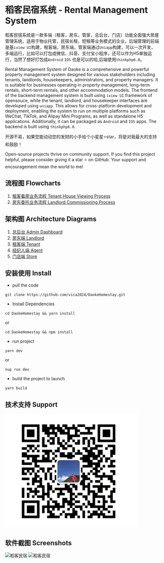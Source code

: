 # 稻客民宿系统 - Rental Management System
稻客民宿系统是一款多端（租客，房东，管家，总后台，门店）功能全面强大房屋管理系统，适用于物业托管，民宿长租，短租等业务模式的企业。后端管理的前端是基`iview UI`构建，租客端，房东端，管家端通过`Uniapp`构建，可以一次开发，多端运行，比如可以打包成微信、抖音、支付宝小程序，还可以作为H5单独运行，当然了想好打包成`Android` `IOS` 也是可以的哈,后端使用`thinkphp6.0`。

Rental Management System of Daoke is a comprehensive and powerful property management system designed for various stakeholders including tenants, landlords, housekeepers, administrators, and property managers. It is suitable for businesses operating in property management, long-term rentals, short-term rentals, and other accommodation models. The frontend of the backend management system is built using `iview UI` framework of opensouce, while the tenant, landlord, and housekeeper interfaces are developed using `uniapp`. This allows for cross-platform development and deployment, enabling the system to run on multiple platforms such as WeChat, TikTok, and Alipay Mini Programs, as well as standalone H5 applications. Additionally, it can be packaged as `Android` and `IOS` apps. The backend is built using `thinkphp6.0`.


开源不易，如果您能动动您的发财的小手给个小星星⭐star，将是对我最大的支持和鼓励！

Open-source projects thrive on community support. If you find this project helpful, please consider giving it a star ⭐️ on GitHub. Your support and encouragement mean the world to me!

## 流程图 Flowcharts
1.  [租客看房业务流程 Tenant House Viewing Process]()
2.  [房东委托业务流程 Landlord Commissioning Process]()

## 架构图 Architecture Diagrams
1.  [总后台 Admin Dashboard]()
2.  [房东端 Landlord]()
3.  [租客端 Tenant ]()
4.  [经纪人端 Agent]()
5.  [门店端 Store]()

## 安装使用 Install

- pull the code
```
git clone https://github.com/vica2024/DaokeHomestay.git
```
- Install Dependencies
```
cd DaokeHomestay && yarn install 
```
or
```
cd DaokeHomestay && npm install
```
- run project
```
yarn dev
```
or
```
nup run dev
```
- build the project to launch
```
yarn build
```

## 技术支持 Support

![输入图片说明](screenshot/rrrrimage.png)

## 软件截图 Screenshots
<img src="https://s21.ax1x.com/2024/04/28/pkiRMfx.jpg" alt="稻客民宿" border="0" />
<img src="https://s21.ax1x.com/2024/04/28/pkiRKt1.jpg" alt="稻客民宿" border="0" />




